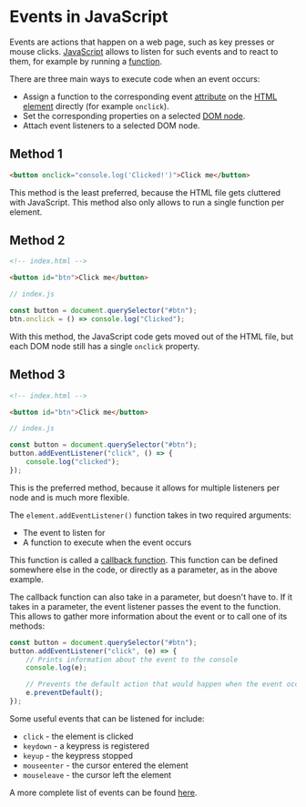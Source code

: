 # Events in JavaScript

Events are actions that happen on a web page, such as key presses or mouse clicks. [JavaScript](javascript.md) allows to listen for such events and to react to them, for example by running a [function](js_functions.md).

There are three main ways to execute code when an event occurs:
- Assign a function to the corresponding event [attribute](html_attributes.md) on the [HTML element](html_elements_tags.md) directly (for example `onclick`).
- Set the corresponding properties on a selected [DOM node](js_dom_manipulation.md).
- Attach event listeners to a selected DOM node.

## Method 1

```html
<button onclick="console.log('Clicked!')">Click me</button>
```

This method is the least preferred, because the HTML file gets cluttered with JavaScript. This method also only allows to run a single function per element.

## Method 2

```html
<!-- index.html -->

<button id="btn">Click me</button>
```

```js
// index.js

const button = document.querySelector("#btn");
btn.onclick = () => console.log("Clicked");
```

With this method, the JavaScript code gets moved out of the HTML file, but each DOM node still has a single `onclick` property.

## Method 3

```html
<!-- index.html -->

<button id="btn">Click me</button>
```

```js
// index.js

const button = document.querySelector("#btn");
button.addEventListener("click", () => {
	console.log("clicked");
});
```

This is the preferred method, because it allows for multiple listeners per node and is much more flexible.

The `element.addEventListener()` function takes in two required arguments:
- The event to listen for
- A function to execute when the event occurs

This function is called a [callback function](js_callbacks.md). This function can be defined somewhere else in the code, or directly as a parameter, as in the above example.

The callback function can also take in a parameter, but doesn't have to. If it takes in a parameter, the event listener passes the event to the function. This allows to gather more information about the event or to call one of its methods: 

```js
const button = document.querySelector("#btn");
button.addEventListener("click", (e) => {
	// Prints information about the event to the console
	console.log(e);

	// Prevents the default action that would happen when the event occurs
	e.preventDefault();
});
```

Some useful events that can be listened for include:
- `click` - the element is clicked
- `keydown` - a keypress is registered
- `keyup` - the keypress stopped
- `mouseenter` - the cursor entered the element
- `mouseleave` - the cursor left the element

A more complete list of events can be found [here](https://www.w3schools.com/jsref/dom_obj_event.asp).